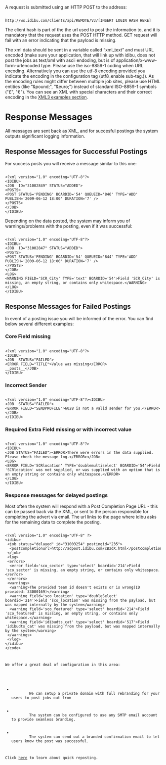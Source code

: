 <p>A request is submitted using an HTTP POST to the address:</p>
<pre>
<code>
http://ws.idibu.com/clients/api/REMOTE/V3/[INSERT LOGIN HASH HERE]
</code></pre>
<p class="p1">The client hash is part of the the url used to post the information to, and it is mandatory that the request uses the POST HTTP method. GET request will fail with an error indicating that the payload is missing.&nbsp;</p>
<p class="p1">The xml data should be sent in a variable called &ldquo;xml_text&rdquo; and must URL encoded (make sure your application, that will link up with idibu, does not post the jobs as text/xml with ascii endoding, but is of application/x-www-form-urlencoded type. Please use the iso-8859-1 coding when URL encoding. Alternatively you can use the utf-8 encoding provided you indicate the encoding in the configuration tag (utf8_enable sub-tag.)). As the encoding rules might differ between multiple job sites, please use HTML entities (like &quot;&amp;pound;&quot;, &quot;&amp;euro;&quot;) instead of standard ISO-8859-1 symbols (&quot;&pound;&quot;, &quot;&euro;&quot;). You can see an XML with special characters and their correct encoding in the <a href="https://github.com/oneworldmarket/idibu-api/tree/master/api-v3/examples">XML3 examples section</a>.</p>
<h1 class="p1">
	Response Messages</h1>
<p class="p1">All messages are sent back as XML, and for succesful postings the system outputs significant logging information.</p>
<h2>
	Response Messages for Successful Postings</h2>
<p>For success posts you will receive a message similar to this one:</p>
<pre>
<code>
&lt;?xml version=&quot;1.0&quot; encoding=&quot;UTF-8&quot;?&gt;
&lt;IDIBU&gt;
&lt;JOB  ID=&quot;31002849&quot; STATUS=&quot;ADDED&quot;&gt;
&lt;POSTS&gt;
&lt;POST STATUS=&#39;PENDING&#39; BOARDID=&#39;54&#39; QUEUEID=&#39;846&#39; TYPE=&#39;ADD&#39; PUBLISH=&#39;2009-06-12 18:00&#39; DURATION=&#39;7&#39; /&gt;
&lt;/POSTS&gt;
&lt;/JOB&gt;
&lt;/IDIBU&gt;
</code></pre>
<p class="p1">Depending on the data posted, the system may inform you of warnings/problems with the posting, even if it was successful:</p>
<pre>
<code>
&lt;?xml version=&quot;1.0&quot; encoding=&quot;UTF-8&quot;?&gt;
&lt;IDIBU&gt;
&lt;JOB  ID=&quot;31002847&quot; STATUS=&quot;ADDED&quot;&gt;
&lt;POSTS&gt;
&lt;POST STATUS=&#39;PENDING&#39; BOARDID=&#39;54&#39; QUEUEID=&#39;844&#39; TYPE=&#39;ADD&#39; PUBLISH=&#39;2009-06-12 18:00&#39; DURATION=&#39;7&#39; /&gt;
&lt;/POSTS&gt;
&lt;/JOB&gt;
&lt;LOG&gt;
&lt;WARNING FIELD=&#39;SCR_City&#39; TYPE=&#39;text&#39; BOARDID=&#39;54&#39;&gt;Field &#39;SCR_City&#39; is missing, an empty string, or contains only whitespace.&lt;/WARNING&gt;
&lt;/LOG&gt;
&lt;/IDIBU&gt;
</code></pre>
<h2>
	Response Messages for Failed Postings</h2>
<p>In event of a posting issue you will be informed of the error. You can find below several different examples:</p>
<h3>
	Core Field missing</h3>
<pre>
<code>
&lt;?xml version=&quot;1.0&quot; encoding=&quot;UTF-8&quot;?&gt;
&lt;IDIBU&gt;
&lt;JOB  STATUS=&quot;FAILED&quot;&gt;
&lt;ERROR FIELD=&quot;TITLE&quot;&gt;Value was missing&lt;/ERROR&gt;
__posts__&lt;/JOB&gt;
&lt;/IDIBU&gt;
</code></pre>
<h3>
	Incorrect Sender</h3>
<pre>
<code>
&lt;?xml version=&quot;1.0&quot; encoding=&quot;UTF-8&quot;?&gt;&lt;IDIBU&gt;
&lt;JOB  STATUS=&quot;FAILED&quot;&gt;
&lt;ERROR FIELD=&quot;SENDPROFILE&quot;&gt;6028 is not a valid sender for you.&lt;/ERROR&gt;
&lt;/JOB&gt;
&lt;/IDIBU&gt;
</code></pre>
<h3>
	Required Extra Field missing or with incorrect value</h3>
<pre>
<code>
&lt;?xml version=&quot;1.0&quot; encoding=&quot;UTF-8&quot;?&gt;
&lt;IDIBU&gt;
&lt;JOB STATUS=&quot;FAILED&quot;&gt;&lt;ERROR&gt;There were errors in the data supplied. Please check the message log.&lt;/ERROR&gt;&lt;/JOB&gt;
&lt;LOG&gt;
&lt;ERROR FIELD=&#39;SCRlocation&#39; TYPE=&#39;doublemultiselect&#39; BOARDID=&#39;54&#39;&gt;Field &#39;SCRlocation&#39; was not supplied, or was supplied with an option that is an empty string or contains only whitespace.&lt;/ERROR&gt;
&lt;/LOG&gt;
&lt;/IDIBU&gt;
</code></pre>
<h3>
	Response messages for delayed postings</h3>
<p>Most often the system will respond with a Post Completion Page URL - this can be passed back via the XML, or sent to the person responsible for completing the advert via email. The url links to the page where idibu asks for the remaining data to complete the posting.</p>
<pre>
<code>
&lt;?xml version=&quot;1.0&quot; encoding=&quot;UTF-8&quot; ?&gt;
&lt;idibu&gt;
&nbsp;&lt;job status=&quot;delayed&quot; id=&quot;31003254&quot; postingid=&quot;235&quot;&gt;
&nbsp;&nbsp;&lt;postcompletionurl&gt;http://adpost.idibu.com/cBzdX.html&lt;/postcompletionurl&gt;
&nbsp;&lt;/job&gt;
&nbsp;&lt;log&gt;
&nbsp;&lt;errors&gt;
&nbsp;&nbsp;&lt;error field=&#39;sco_sector&#39; type=&#39;select&#39; boardid=&#39;214&#39;&gt;Field &#39;sco_sector&#39; is missing, an empty string, or contains only whitespace.&lt;/error&gt;
&nbsp;&lt;/errors&gt;
&nbsp;&lt;warnings&gt;
&nbsp;&nbsp;&lt;warning&gt;The provided team id doesn&#39;t exists or is wrong(ID provided: 33000169)&lt;/warning&gt;
&nbsp;&nbsp;&lt;warning field=&#39;sco_location&#39; type=&#39;doubleSelect&#39; boardid=&#39;214&#39;&gt;Field &#39;sco_location&#39; was missing from the payload, but was mapped internally by the system&lt;/warning&gt;
&nbsp;&nbsp;&lt;warning field=&#39;sco_featured&#39; type=&#39;select&#39; boardid=&#39;214&#39;&gt;Field &#39;sco_featured&#39; is missing, an empty string, or contains only whitespace.&lt;/warning&gt;
&nbsp;&nbsp;&lt;warning field=&#39;idibudts_cat&#39; type=&#39;select&#39; boardid=&#39;517&#39;&gt;Field &#39;idibudts_cat&#39; was missing from the payload, but was mapped internally by the system&lt;/warning&gt;
&nbsp;&lt;/warnings&gt;
&nbsp;&lt;/log&gt;
&lt;/idibu&gt;
&lt;/code&gt;</pre>
<p>We offer a great deal of configuration in this area:</p>
<ul>
	<li>
		We can setup a private domain with full rebranding for your users to post jobs out from</li>
	<li>
		The system can be configured to use any SMTP email account to provide seamless branding.</li>
	<li>
		The system can send out a branded confirmation email to let users know the post was successful.</li>
</ul>
Click <a href="https://github.com/oneworldmarket/idibu-api/blob/master/api-v3/quick-rep-job.md">here</a> to learn about quick reposting.
